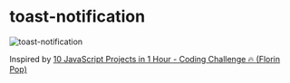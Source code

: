 # toast-notification

![toast-notification](https://user-images.githubusercontent.com/98356784/168687961-4afd46d3-73dd-4de8-b1be-53dc17c0d604.gif)

Inspired by
[10 JavaScript Projects in 1 Hour - Coding Challenge 🔥 (Florin Pop)](https://www.youtube.com/watch?v=8GPPJpiLqHk)
